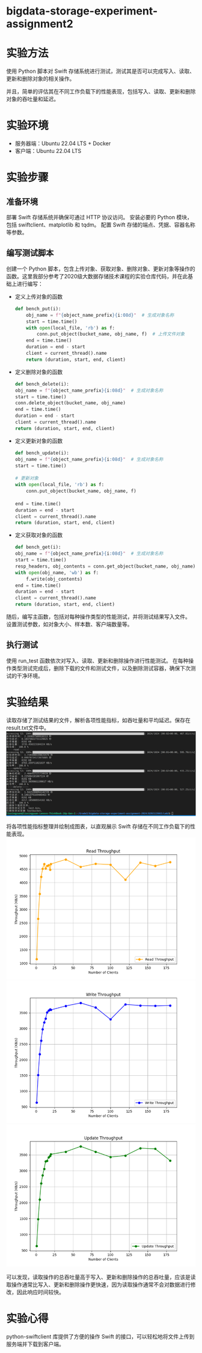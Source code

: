 # bigdata-storage-experiment-assignment2

# **实验方法**

使用 Python 脚本对 Swift 存储系统进行测试，测试其是否可以完成写入、读取、更新和删除对象的相关操作。

并且，简单的评估其在不同工作负载下的性能表现，包括写入、读取、更新和删除对象的吞吐量和延迟。

# **实验环境**

- 服务器端：Ubuntu 22.04 LTS + Docker
- 客户端：Ubuntu 22.04 LTS

# **实验步骤**

## 准备环境

部署 Swift 存储系统并确保可通过 HTTP 协议访问。
安装必要的 Python 模块，包括 swiftclient、matplotlib 和 tqdm。
配置 Swift 存储的端点、凭据、容器名称等参数。

## 编写测试脚本

创建一个 Python 脚本，包含上传对象、获取对象、删除对象、更新对象等操作的函数。这里我部分参考了2020级大数据存储技术课程的实验仓库代码，并在此基础上进行编写：

- 定义上传对象的函数

    ```python
    def bench_put(i):
        obj_name = f"{object_name_prefix}{i:08d}"  # 生成对象名称
        start = time.time()
        with open(local_file, 'rb') as f:
            conn.put_object(bucket_name, obj_name, f)  # 上传文件对象
        end = time.time()
        duration = end - start
        client = current_thread().name
        return (duration, start, end, client)
    ```

- 定义删除对象的函数

    ```python
    def bench_delete(i):
    obj_name = f"{object_name_prefix}{i:08d}"  # 生成对象名称
    start = time.time()
    conn.delete_object(bucket_name, obj_name)
    end = time.time()
    duration = end - start
    client = current_thread().name
    return (duration, start, end, client)
    ```

- 定义更新对象的函数

    ```python
    def bench_update(i):
    obj_name = f"{object_name_prefix}{i:08d}"  # 生成对象名称
    start = time.time()
    
    # 更新对象
    with open(local_file, 'rb') as f:
        conn.put_object(bucket_name, obj_name, f)

    end = time.time()
    duration = end - start
    client = current_thread().name
    return (duration, start, end, client)
    ```

- 定义获取对象的函数

    ```python
    def bench_get(i):
    obj_name = f"{object_name_prefix}{i:08d}"  # 生成对象名称
    start = time.time()
    resp_headers, obj_contents = conn.get_object(bucket_name, obj_name)
    with open(obj_name, 'wb') as f:
        f.write(obj_contents)
    end = time.time()
    duration = end - start
    client = current_thread().name
    return (duration, start, end, client)
    ```

随后，编写主函数，包括对每种操作类型的性能测试，并将测试结果写入文件。
设置测试参数，如对象大小、样本数、客户端数量等。

## 执行测试

使用 run_test 函数依次对写入、读取、更新和删除操作进行性能测试。
在每种操作类型测试完成后，删除下载的文件和测试文件，以及删除测试容器，确保下次测试的干净环境。

# **实验结果**

读取存储了测试结果的文件，解析各项性能指标，如吞吐量和平均延迟。保存在result.txt文件中。![截图](figure/1.png)

将各项性能指标整理并绘制成图表，以直观展示 Swift 存储在不同工作负载下的性能表现。![截图](figure/read_throughputs.png)![截图](figure/write_throughputs.png)![截图](figure/update_throughput.png)

可以发现，读取操作的总吞吐量高于写入、更新和删除操作的总吞吐量，应该是读取操作通常比写入、更新和删除操作更快速，因为读取操作通常不会对数据进行修改，因此响应时间较快。

# **实验心得**

python-swiftclient 库提供了方便的操作 Swift 的接口，可以轻松地将文件上传到服务端并下载到客户端。

###
